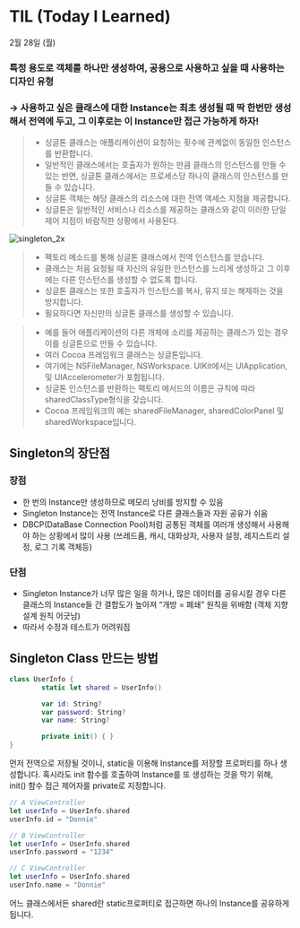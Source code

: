 # TIL (Today I Learned)
2월 28일 (월)


### 특정 용도로 객체를 하나만 생성하여, 공용으로 사용하고 싶을 때 사용하는 디자인 유형

### → 사용하고 싶은 클래스에 대한 Instance는 최초 생성될 때 딱 한번만 생성해서 전역에 두고, 그 이후로는 이 Instance만 접근 가능하게 하자!

> - 싱글톤 클래스는 애플리케이션이 요청하는 횟수에 관계없이 동일한 인스턴스를 반환합니다. 
> - 일반적인 클래스에서는 호출자가 원하는 만큼 클래스의 인스턴스를 만들 수 있는 반면, 싱글톤 클래스에서는 프로세스당 하나의 클래스의 인스턴스를  만들 수 있습니다. 
> - 싱글톤 객체는 해당 클래스의 리소스에 대한 전역 액세스 지점을 제공합니다. 
> - 싱글톤은 일반적인 서비스나 리소스를 제공하는 클래스와 같이 이러한 단일 제어 지점이 바람직한 상황에서 사용된다. 

![singleton_2x](https://user-images.githubusercontent.com/74251593/155996104-a894dda4-ee0f-4609-8201-4b62876f8dc5.png)

> - 팩토리 메소드를 통해 싱글톤 클래스에서 전역 인스턴스를 얻습니다. 
> - 클래스는 처음 요청될 때 자신의 유일한 인스턴스를 느리게 생성하고 그 이후에는 다른 인스턴스를 생성할 수 없도록 합니다. 
> - 싱글톤 클래스는 또한 호출자가 인스턴스를 복사, 유지 또는 해제하는 것을 방지합니다.
> - 필요하다면 자신만의 싱글톤 클래스를 생성할 수 있습니다.


> - 예를 들어 애플리케이션의 다른 개체에 소리를 제공하는 클래스가 있는 경우 이를 싱글톤으로 만들 수 있습니다. 
> - 여러 Cocoa 프레임워크 클래스는 싱글톤입니다. 
> - 여기에는 NSFileManager, NSWorkspace. UIKit에서는 UIApplication, 및 UIAccelerometer가 포함됩니다.
> - 싱글톤 인스턴스를 반환하는 팩토리 메서드의 이름은 규칙에 따라 sharedClassType형식을 갖습니다.
> - Cocoa 프레임워크의 예는 sharedFileManager, sharedColorPanel 및 sharedWorkspace입니다.

## Singleton의 장단점

### 장점

- 한 번의 Instance만 생성하므로 메모리 낭비를 방지할 수 있음
- Singleton Instance는 전역 Instance로 다른 클래스들과 자원 공유가 쉬움
- DBCP(DataBase Connection Pool)처럼 공통된 객체를 여러개 생성해서 사용해야 하는 상황에서 많이 사용 (쓰레드품, 캐시, 대화상자, 사용자 설정, 레지스트리 설정, 로그 기록 객체등)

### 단점

- Singleton Instance가 너무 많은 일을 하거나, 많은 데이터를 공유시킬 경우 다른 클래스의 Instance들 간 결합도가 높아져 “개방 = 폐쇄” 원칙을 위배함 (객체 지향 설계 원칙 어긋남)
- 따라서 수정과 테스트가 어려워짐

## Singleton Class 만드는 방법

```swift
class UserInfo {
        static let shared = UserInfo()

        var id: String?
        var password: String?
        var name: String?

        private init() { }
}
```

먼저 전역으로 저장될 것이니, static을 이용해 Instance를 저장할 프로퍼티를 하나 생성합니다. 
혹시라도 init 함수를 호출하여 Instance를 또 생성하는 것을 막기 위해, init() 함수 접근 제어자를 private로 지정합니다.

```swift
// A ViewController
let userInfo = UserInfo.shared
userInfo.id = "Donnie"

// B ViewController
let userInfo = UserInfo.shared
userInfo.password = "1234"

// C ViewController
let userInfo = UserInfo.shared
userInfo.name = "Donnie"
```

어느 클래스에서든 shared란 static프로퍼티로 접근하면 하나의 Instance를 공유하게 됩니다.

